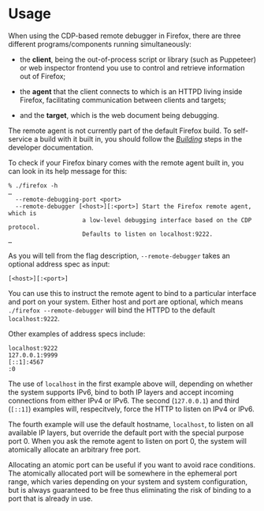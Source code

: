 Usage
=====

When using the CDP-based remote debugger in Firefox, there are
three different programs/components running simultaneously:

  * the __client__, being the out-of-process script or library
    (such as Puppeteer) or web inspector frontend you use to control
    and retrieve information out of Firefox;

  * the __agent__ that the client connects to which is an HTTPD living
    inside Firefox, facilitating communication between clients
    and targets;

  * and the __target__, which is the web document being debugging.

The remote agent is not currently part of the default Firefox build.
To self-service a build with it built in, you should follow the
[_Building_] steps in the developer documentation.

To check if your Firefox binary comes with the remote agent built
in, you can look in its help message for this:


	% ./firefox -h
	…
	  --remote-debugging-port <port>
	  --remote-debugger [<host>][:<port>] Start the Firefox remote agent, which is
	                     a low-level debugging interface based on the CDP protocol.
	                     Defaults to listen on localhost:9222.
	…

As you will tell from the flag description, `--remote-debugger`
takes an optional address spec as input:

	[<host>][:<port>]

You can use this to instruct the remote agent to bind to a particular
interface and port on your system.  Either host and port are optional,
which means `./firefox --remote-debugger` will bind the HTTPD to
the default `localhost:9222`.

Other examples of address specs include:

	localhost:9222
	127.0.0.1:9999
	[::1]:4567
	:0

The use of `localhost` in the first example above will, depending
on whether the system supports IPv6, bind to both IP layers and
accept incoming connections from either IPv4 or IPv6.  The second
(`127.0.0.1`) and third (`[::1]`) examples will, respecitvely,
force the HTTP to listen on IPv4 or IPv6.

The fourth example will use the default hostname, `localhost`, to
listen on all available IP layers, but override the default port
with the special purpose port 0.  When you ask the remote agent to
listen on port 0, the system will atomically allocate an arbitrary
free port.

Allocating an atomic port can be useful if you want to avoid race
conditions.  The atomically allocated port will be somewhere in the
ephemeral port range, which varies depending on your system and
system configuration, but is always guaranteed to be free thus
eliminating the risk of binding to a port that is already in use.

[_Building_]: ./Building.html
